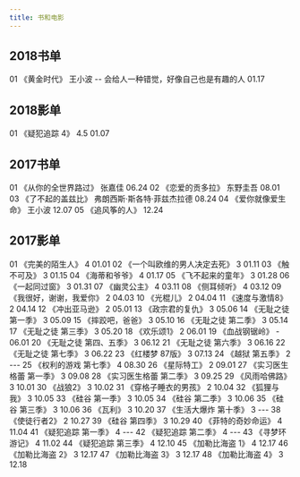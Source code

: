 ```yaml
---
title: 书和电影
---
```

## 2018书单
01 《黄金时代》  王小波  -- 会给人一种错觉，好像自己也是有趣的人  01.17

## 2018影单
01  《疑犯追踪 4》  4.5  01.07

## 2017书单
01 《从你的全世界路过》  张嘉佳 06.24
02 《恋爱的贡多拉》  东野圭吾 08.01
03 《了不起的盖兹比》  弗朗西斯·斯各特·菲兹杰拉德 08.24
04 《爱你就像爱生命》  王小波 12.07
05 《追风筝的人》 12.24

## 2017影单
01  《完美的陌生人》 4 01.01 
02  《一个叫欧维的男人决定去死》 3  01.11 
03  《触不可及》 3  01.15 
04  《海蒂和爷爷》 4  01.17 
05  《飞不起来的童年》 3  01.28 
06  《一起同过窗》 3  01.31 
07  《幽灵公主》 4  03.11 
08  《侧耳倾听》 4  03.12 
09  《我很好，谢谢，我爱你》 2  04.03 
10  《光棍儿》 2  04.04 
11  《速度与激情8》 2  04.14 
12  《冲出亚马逊》 2  05.01 
13  《政宗君的复仇》 3  05.06 
14  《无耻之徒 第一季》 3     05.09 
15  《摔跤吧，爸爸》 3  05.10 
16  《无耻之徒 第二季》 3    05.14 
17  《无耻之徒 第三季》 3    05.20 
18  《欢乐颂1》 2  06.01 
19  《血战钢锯岭》 -  06.01 
20  《无耻之徒 第四、五季》 3    06.12 
21  《无耻之徒 第六季》 3     06.16 
22  《无耻之徒 第七季》 3     06.22 
23  《红楼梦 87版》 3  07.13 
24  《越狱 第五季》 2  --- 
25  《权利的游戏 第七季》 4  08.30 
26  《星际特工》 2   09.01 
27  《实习医生格蕾 第一季》 3  09.08 
28  《实习医生格蕾 第二季》 3    09.25 
29  《风雨哈佛路》 3  10.01 
30  《战狼2》 3  10.02 
31  《穿格子睡衣的男孩》 2  10.04 
32  《狐狸与我》 3  10.05 
33  《硅谷 第一季》 3  10.05 
34  《硅谷 第二季》 3  10.06 
35  《硅谷 第三季》 3  10.06 
36  《瓦利》 3  10.20 
37  《生活大爆炸 第十季》 3  --- 
38  《使徒行者2》 2  10.27 
39  《硅谷 第四季》 3  10.29 
40  《菲特的奇妙命运》 4  11.04 
41  《疑犯追踪 第一季》 4  --- 
42  《疑犯追踪 第二季》 4  --- 
43  《寻梦环游记》 4  11.02 
44  《疑犯追踪 第三季》 4  12.10 
45  《加勒比海盗 1》 4  12.17 
46  《加勒比海盗 2》 3  12.17 
47  《加勒比海盗 3》 3  12.17 
48  《加勒比海盗 4》 3  12.18 




